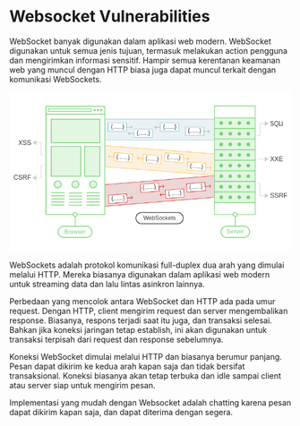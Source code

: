 # Websocket Vulnerabilities

WebSocket banyak digunakan dalam aplikasi web modern. WebSocket digunakan untuk semua jenis tujuan, termasuk melakukan action pengguna dan mengirimkan informasi sensitif. Hampir semua kerentanan keamanan web yang muncul dengan HTTP biasa juga dapat muncul terkait dengan komunikasi WebSockets.

![Untitled](Websocket%2052c1d9af44154e02831707c0a4337869/Untitled.png)

WebSockets adalah protokol komunikasi full-duplex dua arah yang dimulai melalui HTTP. Mereka biasanya digunakan dalam aplikasi web modern untuk streaming data dan lalu lintas asinkron lainnya.

Perbedaan yang mencolok antara WebSocket dan HTTP ada pada umur request. Dengan HTTP, client mengirim request dan server mengembalikan response. Biasanya, respons terjadi saat itu juga, dan transaksi selesai. Bahkan jika koneksi jaringan tetap establish, ini akan digunakan untuk transaksi terpisah dari request dan response sebelumnya.

Koneksi WebSocket dimulai melalui HTTP dan biasanya berumur panjang. Pesan dapat dikirim ke kedua arah kapan saja dan tidak bersifat transaksional. Koneksi biasanya akan tetap terbuka dan idle sampai client atau server siap untuk mengirim pesan.

Implementasi yang mudah dengan Websocket adalah chatting karena pesan dapat dikirim kapan saja, dan dapat diterima dengan segera.